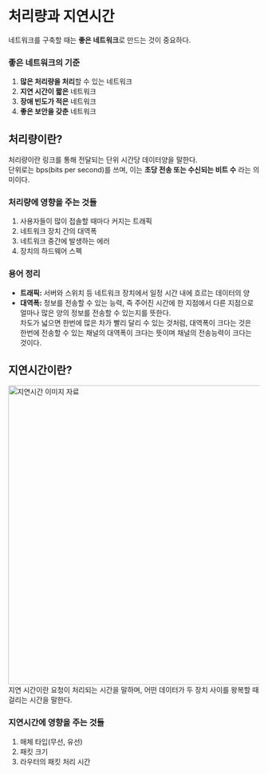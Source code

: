 # 처리량과 지연시간
네트워크를 구축할 때는 **좋은 네트워크**로 만드는 것이 중요하다.
### 좋은 네트워크의 기준
1. **많은 처리량을 처리**할 수 있는 네트워크
2. **지연 시간이 짧은** 네트워크
3. **장애 빈도가 적은** 네트워크
4. **좋은 보안을 갖춘** 네트워크

## 처리량이란?
처리량이란 링크를 통해 전달되는 단위 시간당 데이터양을 말한다.<br>
단위로는 bps(bits per second)를 쓰며, 이는 **초당 전송 또는 수신되는 비트 수** 라는 의미이다.

### 처리량에 영향을 주는 것들
1. 사용자들이 많이 접솔할 때마다 커지는 트래픽
2. 네트워크 장치 간의 대역폭
3. 네트워크 중간에 발생하는 에러
4. 장치의 하드웨어 스펙

### 용어 정리
* **트래픽:** 서버와 스위치 등 네트워크 장치에서 일정 시간 내에 흐르는 데이터의 양
* **대역폭:** 정보를 전송할 수 있는 능력, 즉 주어진 시간에 한 지점에서 다른 지점으로 얼마나 많은 양의 정보를 전송할 수 있는지를 뜻한다.<br>
차도가 넓으면 한번에 많은 차가 빨리 달리 수 있는 것처럼, 대역폭이 크다는 것은 한번에 전송할 수 있는 채널의 대역폭이 크다는 뜻이며 채널의 전송능력이 크다는 것이다.

## 지연시간이란?
<img width="600" alt="지연시간 이미지 자료" src="https://user-images.githubusercontent.com/105399791/206890343-d5affd52-1faa-4166-83b5-a12116ceab04.png">
지연 시간이란 요청이 처리되는 시간을 말하며, 어떤 데이터가 두 장치 사이를 왕복할 때 걸리는 시간을 말한다.

### 지연시간에 영향을 주는 것들
1. 매체 타입(무선, 유선)
2. 패킷 크기
3. 라우터의 패킷 처리 시간
